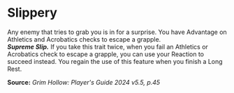 # Slippery

Any enemy that tries to grab you is in for a surprise. You have Advantage on Athletics and Acrobatics checks to escape a grapple.  
***Supreme Slip.*** If you take this trait twice, when you fail an Athletics or Acrobatics check to escape a grapple, you can use your Reaction to succeed instead. You regain the use of this feature when you finish a Long Rest.

**Source:** *Grim Hollow: Player's Guide 2024 v5.5, p.45*